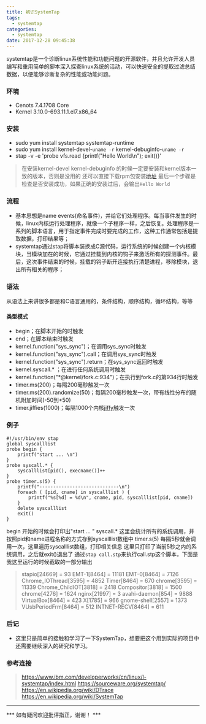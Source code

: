 ```yaml
---
title: 初识SystemTap
tags:
  - systemtap
categories:
  - systemtap
date: 2017-12-28 09:45:38
---
```

systemtap是一个诊断linux系统性能和功能问题的开源软件，并且允许开发人员编写和重用简单的脚本深入探查linux系统的活动，可以快速安全的提取过滤总结数据，以便能够诊断复杂的性能或功能问题。

<!-- more -->

### 环境
* Cenots 7.4.1708 Core
* Kernel 3.10.0-693.11.1.el7.x86_64

### 安装
* sudo yum install systemtap systemtap-runtime
* sudo yum install kernel-devel-`uname -r` kernel-debuginfo-`uname -r`
* stap -v -e 'probe vfs.read {printf("Hello World\n"); exit()}'

> 在安装kernel-devel kernel-debuginfo 的时候一定要安装和kernel版本一致的版本，否则是没用的
> 还可以直接下载rpm包安装[地址](http://debuginfo.centos.org/)
> 最后一个步骤是检查是否安装成功，如果正确的安装过后，会输出`Hello World`

### 流程
* 基本思想是name events(命名事件)，并给它们处理程序。每当事件发生的时候，linux内核运行处理程序，就像一个子程序一样，之后恢复。处理程序是一系列的脚本语言，用于指定事件完成时要完成的工作，这种工作通常包括是提取数据，打印结果等；
* systemtap通过stap将脚本装换成C源代码，运行系统的时候创建一个内核模块，当模块加在的时候，它通过挂载到内核的钩子来激活所有的探测事件。最后，这次事件结束的时候，挂载的钩子断开连接执行清楚进程，移除模块，退出所有相关的程序；

### 语法
从语法上来讲很多都是和C语言通用的，条件结构，顺序结构，循环结构，等等
#### 类型模式
* begin；在脚本开始的时触发
* end；在脚本结束时触发
* kernel.function("sys_sync")；在调用sys_sync时触发
* kernel.function("sys_sync").call；在调用sys_sync时触发
* kernel.function("sys_sync").return；在sys_sync返回时触发
* kernel.syscall.* ；在进行任何系统调用时触发
* kernel.function("*@kernel/fork.c:934")；在执行到fork.c的第934行时触发
* timer.ms(200)；每隔200毫秒触发一次
* timer.ms(200).randomize(50)；每隔200毫秒触发一次，带有线性分布的随机附加时间(-50到+50)
* timer.jiffies(1000)；每隔1000个内核[jiffy](http://man7.org/linux/man-pages/man7/time.7.html)触发一次

### 例子
```stap
#!/usr/bin/env stap
global syscalllist
probe begin {
    printf("start ... \n")
}
probe syscall.* {
    syscalllist[pid(), execname()]++
}
probe timer.s(5) {
    printf("-----------------------------\n")
    foreach ( [pid, cname] in syscalllist ) {
        printf("%s[%d] = %d\n", cname, pid, syscalllist[pid, cname])
    }
    delete syscalllist
    exit()
}
```
begin 开始的时候会打印出"start ... "
syscall.* 这里会统计所有的系统调用，并按照pid和name进程名称的方式存到syscalllist数组中
timer.s(5) 每隔5秒就会调用一次，这里遍历syscalllist数组，打印相关信息
这里只打印了当前5秒之内的系统调用，之后就exit()退出了
通过`stap call.stp`来执行call.stp这个脚本，下面是我这里运行的时候截取的一部分输出
> stapio[24669] = 93
> EMT-1[8464] = 11181
> EMT-0[8464] = 7126
> Chrome_IOThread[3595] = 4852
> Timer[8464] = 670
> chrome[3595] = 11339
> Chrome_ChildIOT[3818] = 2418
> Compositor[3818] = 1500
> chrome[4276] = 1624
> nginx[21997] = 3
> avahi-daemon[854] = 9888
> VirtualBox[8464] = 423
> X[1785] = 966
> gnome-shell[2557] = 1373
> VUsbPeriodFrm[8464] = 512
> INTNET-RECV[8464] = 611


### 后记
* 这里只是简单的接触和学习了一下SystemTap，想要把这个用到实际的项目中还需要继续深入的研究和学习。

### 参考连接
> https://www.ibm.com/developerworks/cn/linux/l-systemtap/index.html
> https://sourceware.org/systemtap/
> https://en.wikipedia.org/wiki/DTrace
> https://en.wikipedia.org/wiki/SystemTap

---

*** 如有疑问欢迎批评指正，谢谢！ ***

